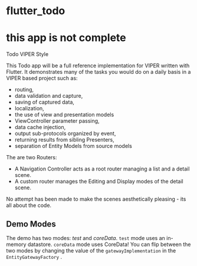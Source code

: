 # flutter_todo

# this app is not complete

Todo VIPER Style

This Todo app will be a full reference implementation for VIPER written with Flutter. It demonstrates many of the tasks you would do on a daily basis in a VIPER based project such as:

- routing, 
- data validation and capture, 
- saving of captured data, 
- localization, 
- the use of view and presentation models
- ViewController parameter passing, 
- data cache injection, 
- output sub-protocols organized by event,
- returning results from sibling Presenters,
- separation of Entity Models from source models

The are two Routers:
* A Navigation Controller acts as a root router managing a list and a detail scene. 
* A custom router manages the Editing and Display modes of the detail scene.

No attempt has been made to make the scenes aesthetically pleasing - its all about the code. 

## Demo Modes

The demo has two modes: *test* and *coreData*. `test` mode uses an in-memory datastore. `coreData` mode uses CoreData! You can flip between the two modes by changing the value of the `gatewayImplementation`  in the `EntityGatewayFactory` .



